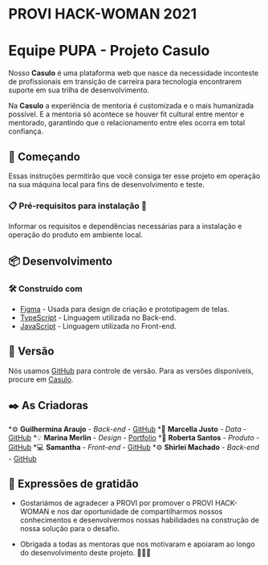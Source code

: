 # PROVI HACK-WOMAN 2021

# Equipe PUPA - Projeto Casulo

Nosso **Casulo** é uma plataforma web que nasce da necessidade inconteste de profissionais em transição de carreira para tecnologia encontrarem suporte em sua trilha de desenvolvimento.

Na **Casulo** a experiência de mentoria é customizada e o mais humanizada possível. E a mentoria só acontece se houver fit cultural entre mentor e mentorado, garantindo que o relacionamento entre eles ocorra em total confiança.


## 🚀 Começando

Essas instruções permitirão que você consiga ter esse projeto em operação na sua máquina local para fins de desenvolvimento e teste.

### 📋 Pré-requisitos para instalação 🔧

Informar os requisitos e dependências necessárias para a instalação e operação do produto em ambiente local.


## 📦 Desenvolvimento

### 🛠️ Construído com

* [Figma](https://www.figma.com/) - Usada para design de criação e prototipagem de telas.
* [TypeScript](https://www.typescriptlang.org/docs/) - Linguagem utilizada no Back-end.
* [JavaScript](https://developer.mozilla.org/pt-BR/docs/Web/JavaScript) - Linguagem utilizada no Front-end.


## 📌 Versão

Nós usamos [GitHub](https://github.com/) para controle de versão. Para as versões disponíveis, procure em [Casulo](https://github.com/ShirleiMachado/Casulo). 


## ✒️ As Criadoras

*⚙️  **Guilhermina Araujo** - *Back-end* - [GitHub](https://github.com/araujo-gui)
*📀   **Marcella Justo** - *Data* - [GitHub](https://github.com/justo-marcella)
*💡  **Marina Merlin** - *Design* - [Portfolio](https://www.marinamerlin.com/)
*🚀   **Roberta Santos** - *Produto* - [GitHub](https://github.com/LaDespistada1981)
*💻   **Samantha** - *Front-end* - [GitHub](https://github.com/SahBianchi)
*⚙️  **Shirlei Machado** - *Back-end* - [GitHub](https://github.com/ShirleiMachado)


## 🎁 Expressões de gratidão

* Gostariámos de agradecer a PROVI por promover o PROVI HACK-WOMAN e nos dar oportunidade de compartilharmos nossos conhecimentos e desenvolvermos nossas habilidades na construção de nossa solução para o desafio.

* Obrigada a todas as mentoras que nos motivaram e apoiaram ao longo do desenvolvimento deste projeto. 🙎‍♀️💪
